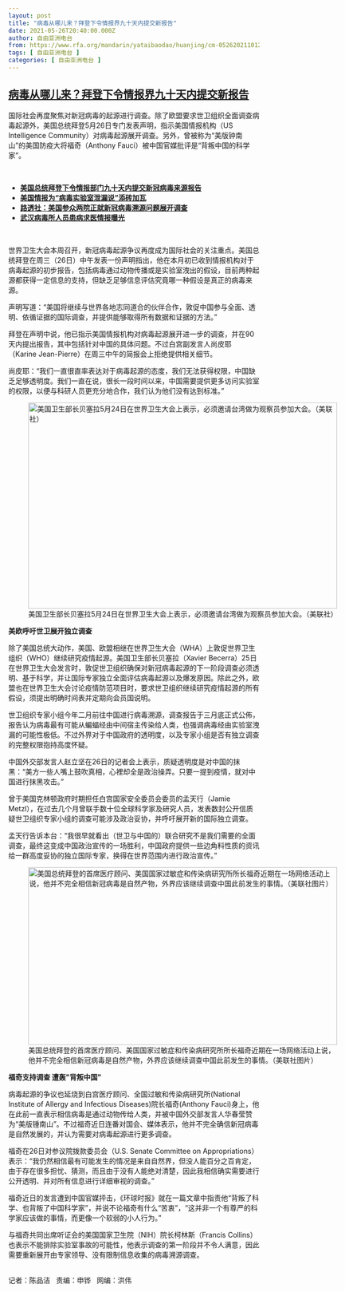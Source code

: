 ```yaml
---
layout: post
title: "病毒从哪儿来？拜登下令情报界九十天内提交新报告"
date: 2021-05-26T20:40:00.000Z
author: 自由亚洲电台
from: https://www.rfa.org/mandarin/yataibaodao/huanjing/cm-05262021101200.html
tags: [ 自由亚洲电台 ]
categories: [ 自由亚洲电台 ]
---
```

<!--1622061600000-->
[病毒从哪儿来？拜登下令情报界九十天内提交新报告](https://www.rfa.org/mandarin/yataibaodao/huanjing/cm-05262021101200.html)
------

<div>
<p></p><p>国际社会再度聚焦对新冠病毒的起源进行调查。除了欧盟要求世卫组织全面调查病毒起源外，美国总统拜登5月26日专门发表声明，指示美国情报机构（US Intelligence Community）对病毒起源展开调查。另外，曾被称为“美版钟南山”的美国防疫大将福奇（Anthony Fauci）被中国官媒批评是“背叛中国的科学家”。</p><p><br/></p><ul><li><a href="https://www.rfa.org/mandarin/Xinwen/10-05262021141332.html"><strong>美国总统拜登下令情报部门九十天内提交新冠病毒来源报告</strong></a></li><li><a href="https://www.rfa.org/mandarin/yataibaodao/huanjing/hc-05242021103553.html"><strong>美国情报为“病毒实验室泄漏说”添砖加瓦</strong></a></li><li><strong><a href="https://www.rfa.org/mandarin/Xinwen/1-05262021073700.html">路透社：美国参众两院正就新冠病毒溯源问题展开调查</a></strong></li><li><strong><a href="https://www.rfa.org/mandarin/Xinwen/1-05242021073053.html">武汉病毒所人员患病求医情报曝光</a></strong></li></ul><p><br/></p><p>世界卫生大会本周召开，新冠病毒起源争议再度成为国际社会的关注重点。美国总统拜登在周三（26日）中午发表一份声明指出，他在本月初已收到情报机构对于病毒起源的初步报告，包括病毒通过动物传播或是实验室洩出的假设，目前两种起源都获得一定信息的支持，但缺乏足够信息评估究竟哪一种假设是真正的病毒来源。</p><p>声明写道：“美国将继续与世界各地志同道合的伙伴合作，敦促中国参与全面、透明、依循证据的国际调查，并提供能够取得所有数据和证据的方法。”</p><p>拜登在声明中说，他已指示美国情报机构对病毒起源展开进一步的调查，并在90天内提出报告，其中包括针对中国的具体问题。不过白宫副发言人尚皮耶（Karine Jean-Pierre）在周三中午的简报会上拒绝提供相关细节。</p><p>尚皮耶：“我们一直很直率表达对于病毒起源的态度，我们无法获得权限，中国缺乏足够透明度。我们一直在说，很长一段时间以来，中国需要提供更多访问实验室的权限，以便与科研人员更充分地合作，我们认为他们没有达到标准。”</p><p><figure class="image-richtext image-inline captioned" style="width:620px;"><img alt="美国卫生部长贝塞拉5月24日在世界卫生大会上表示，必须邀请台湾做为观察员参加大会。（美联社）" height="413" src="https://www.rfa.org/mandarin/yataibaodao/huanjing/cm-05262021101200.html/cm0526d.jpg/@@images/6133e47b-9451-4785-bfb8-72512b3fe489.jpeg" title="cm0526d.jpg" width="620"/><figcaption class="image-caption">美国卫生部长贝塞拉5月24日在世界卫生大会上表示，必须邀请台湾做为观察员参加大会。（美联社）</figcaption><small></small></figure></p><p><strong>美欧呼吁世卫展开独立调查</strong></p><p>除了美国总统大动作，美国、欧盟相继在世界卫生大会（WHA）上敦促世界卫生组织（WHO）继续研究疫情起源。美国卫生部长贝塞拉（Xavier Becerra）25日在世界卫生大会发言时，敦促世卫组织确保对新冠病毒起源的下一阶段调查必须透明、基于科学，并让国际专家独立全面评估病毒起源以及爆发原因。除此之外，欧盟也在世界卫生大会讨论疫情防范项目时，要求世卫组织继续研究疫情起源的所有假设，须提出明确时间表并定期向会员国说明。</p><p>世卫组织专家小组今年二月前往中国进行病毒溯源，调查报告于三月底正式公佈，报告认为病毒最有可能从蝙蝠经由中间宿主传染给人类，也强调病毒经由实验室洩漏的可能性极低。不过外界对于中国政府的透明度，以及专家小组是否有独立调查的完整权限抱持高度怀疑。</p><p>中国外交部发言人赵立坚在26日的记者会上表示，质疑透明度是对中国的抹黑：“美方一些人嘴上鼓吹真相，心裡却全是政治操弄。只要一提到疫情，就对中国进行抹黑攻击。”</p><p>曾于美国克林顿政府时期担任白宫国家安全委员会委员的孟天行（Jamie Metzl），在过去几个月曾联手数十位全球科学家及研究人员，发表数封公开信质疑世卫组织专家小组的调查可能涉及政治妥协，并呼吁展开新的国际独立调查。</p><p>孟天行告诉本台：“我很早就看出（世卫与中国的）联合研究不是我们需要的全面调查，最终这变成中国政治宣传的一场胜利，中国政府提供一些边角料性质的资讯给一群高度妥协的独立国际专家，换得在世界范围内进行政治宣传。”</p><p><figure class="image-richtext image-inline captioned" style="width:620px;"><img alt="美国总统拜登的首席医疗顾问、美国国家过敏症和传染病研究所所长福奇近期在一场网络活动上说，他并不完全相信新冠病毒是自然产物，外界应该继续调查中国此前发生的事情。（美联社图片）" height="356" src="https://www.rfa.org/mandarin/yataibaodao/huanjing/cm-05262021101200.html/cm0526e.jpg/@@images/e52a25fa-4637-4467-afbe-96acae05c507.jpeg" title="cm0526e.jpg" width="620"/><figcaption class="image-caption">美国总统拜登的首席医疗顾问、美国国家过敏症和传染病研究所所长福奇近期在一场网络活动上说，他并不完全相信新冠病毒是自然产物，外界应该继续调查中国此前发生的事情。（美联社图片）</figcaption><small></small></figure></p><p><strong>福奇支持调查 遭轰"背叛中国"</strong></p><p>病毒起源的争议也延烧到白宫医疗顾问、全国过敏和传染病研究所(National Institute of Allergy and Infectious Diseases)院长福奇(Anthony Fauci)身上，他在此前一直表示相信病毒是通过动物传给人类，并被中国外交部发言人华春莹赞为“美版锺南山”。不过福奇近日连番对国会、媒体表示，他并不完全确信新冠病毒是自然发展的，并认为需要对病毒起源进行更多调查。</p><p>福奇在26日对参议院拨款委员会（U.S. Senate Committee on Appropriations）表示：“我仍然相信最有可能发生的情况是来自自然界，但没人能百分之百肯定，由于存在很多担忧、猜测，而且由于没有人能绝对清楚，因此我相信确实需要进行公开透明、并对所有信息进行详细审视的调查。”</p><p>福奇近日的发言遭到中国官媒抨击，《环球时报》就在一篇文章中指责他“背叛了科学、也背叛了中国科学家”，并说不论福奇有什么“苦衷”，“这并非一个有尊严的科学家应该做的事情，而更像一个软弱的小人行为。”</p><p>与福奇共同出席听证会的美国国家卫生院（NIH）院长柯林斯（Francis Collins）也表示不能排除实验室事故的可能性，他表示调查的第一阶段并不令人满意，因此需要重新展开由专家领导、没有限制信息收集的病毒溯源调查。</p><p><br/>记者：陈品洁   责编：申铧   网编：洪伟</p>
</div>
